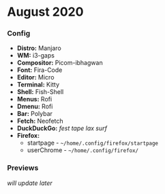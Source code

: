 # August 2020
### Config
- **Distro:** Manjaro
- **WM:** i3-gaps
- **Compositor:** Picom-ibhagwan
- **Font:** Fira-Code
- **Editor:** Micro
- **Terminal:** Kitty
- **Shell:** Fish-Shell
- **Menus:** Rofi
- **Dmenu:** Rofi
- **Bar:** Polybar
- **Fetch:** Neofetch
- **DuckDuckGo:** *fest tape lax surf*
- **Firefox:**
  - startpage - `~/home/.config/firefox/startpage`
  - userChrome - `~/home/.config/firefox/`
### Previews
*will update later*
